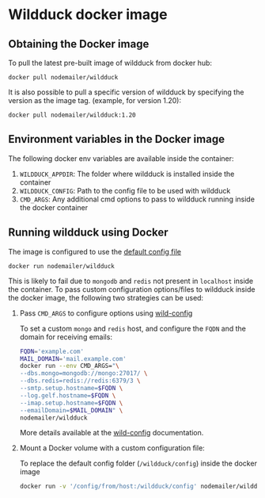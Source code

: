 # Wildduck docker image

## Obtaining the Docker image
To pull the latest pre-built image of wildduck from docker hub:

```
docker pull nodemailer/wildduck
```

It is also possible to pull a specific version of wildduck by specifying the version as the image tag.
(example, for version 1.20):
```
docker pull nodemailer/wildduck:1.20
```
## Environment variables in the Docker image
The following docker env variables are available inside the container:
1. `WILDDUCK_APPDIR`: The folder where wildduck is installed inside the container
2. `WILDDUCK_CONFIG`: Path to the config file to be used with wildduck
3. `CMD_ARGS`: Any additional cmd options to pass to wildduck running inside the docker container


## Running wildduck using Docker
The image is configured to use the [default config file](https://github.com/nodemailer/wildduck/blob/master/config/default.toml)
```
docker run nodemailer/wildduck
```
This is likely to fail due to `mongodb` and `redis` not present in `localhost` inside the container. To pass custom configuration options/files to  wildduck inside the docker image, the following two strategies can be used:
1. Pass `CMD_ARGS` to configure options using [wild-config](https://github.com/nodemailer/wild-config)
    
    To set a custom `mongo` and `redis` host, and configure the `FQDN` and the domain for receiving emails:
    ```bash
    FQDN='example.com'
    MAIL_DOMAIN='mail.example.com'
    docker run --env CMD_ARGS="\
    --dbs.mongo=mongodb://mongo:27017/ \
    --dbs.redis=redis://redis:6379/3 \
    --smtp.setup.hostname=$FQDN \
    --log.gelf.hostname=$FQDN \
    --imap.setup.hostname=$FQDN \
    --emailDomain=$MAIL_DOMAIN" \
    nodemailer/wildduck 
    ```
    More details available at the [wild-config](https://github.com/nodemailer/wild-config) documentation.
2. Mount a Docker volume with a custom configuration file:
    
    To replace the default config folder (`/wildduck/config`) inside the docker image
    ```bash
    docker run -v '/config/from/host:/wildduck/config' nodemailer/wildduck
    ```